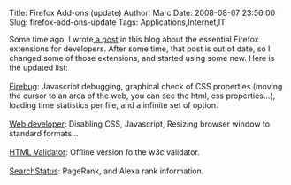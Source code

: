 Title: Firefox Add-ons (update)
Author: Marc
Date: 2008-08-07 23:56:00
Slug: firefox-add-ons-update
Tags: Applications,Internet,IT

Some time ago, I wrote[ a post](http://vaig.be/2007/04/25/firefox-extensions/) in this blog about the essential Firefox extensions for developers. After some time, that post is out of date, so I changed some of those extensions, and started using some new. Here is the updated list:<br/><br/>[Firebug](https://addons.mozilla.org/en-US/firefox/addon/1843): Javascript debugging, graphical check of CSS properties (moving the cursor to an area of the web, you can see the html, css properties...), loading time statistics per file, and a infinite set of option.<br/><br/>[Web developer](https://addons.mozilla.org/en-US/firefox/addon/60): Disabling CSS, Javascript, Resizing browser window to standard formats...<br/><br/>[HTML Validator](https://addons.mozilla.org/en-US/firefox/addon/249): Offline version fo the w3c validator.<br/><br/>[SearchStatus](https://addons.mozilla.org/en-US/firefox/addon/321): PageRank, and Alexa rank information.
